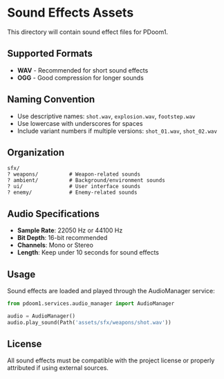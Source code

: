 # Sound Effects Assets

This directory will contain sound effect files for PDoom1.

## Supported Formats
- **WAV** - Recommended for short sound effects
- **OGG** - Good compression for longer sounds

## Naming Convention
- Use descriptive names: `shot.wav`, `explosion.wav`, `footstep.wav`
- Use lowercase with underscores for spaces
- Include variant numbers if multiple versions: `shot_01.wav`, `shot_02.wav`

## Organization
```
sfx/
? weapons/          # Weapon-related sounds
? ambient/          # Background/environment sounds
? ui/               # User interface sounds
? enemy/            # Enemy-related sounds
```

## Audio Specifications
- **Sample Rate**: 22050 Hz or 44100 Hz
- **Bit Depth**: 16-bit recommended
- **Channels**: Mono or Stereo
- **Length**: Keep under 10 seconds for sound effects

## Usage
Sound effects are loaded and played through the AudioManager service:

```python
from pdoom1.services.audio_manager import AudioManager

audio = AudioManager()
audio.play_sound(Path('assets/sfx/weapons/shot.wav'))
```

## License
All sound effects must be compatible with the project license or properly attributed if using external sources.